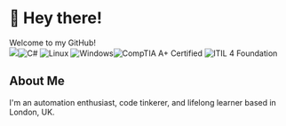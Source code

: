 # 👋 Hey there!

Welcome to my GitHub!  
![](https://komarev.com/ghpvc/?username=vkosteski&label=PROFILE+VIEWS)![C#](https://img.shields.io/badge/-C%23-239120?style=flat-square&logo=c-sharp&logoColor=white)
![Linux](https://img.shields.io/badge/-Linux-FCC624?style=flat-square&logo=linux&logoColor=black)
![Windows](https://img.shields.io/badge/-Windows-0078D6?style=flat-square&logo=windows&logoColor=white)![CompTIA A+ Certified](https://img.shields.io/badge/CompTIA%20A%2B-Certified-red?logo=comptia)
![ITIL 4 Foundation](https://img.shields.io/badge/ITIL%204-Foundation-blueviolet)
## About Me
I'm an automation enthusiast, code tinkerer, and lifelong learner based in London, UK.

